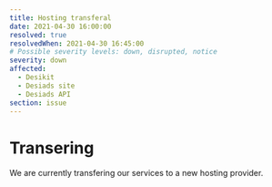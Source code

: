```yaml
---
title: Hosting transferal
date: 2021-04-30 16:00:00
resolved: true
resolvedWhen: 2021-04-30 16:45:00
# Possible severity levels: down, disrupted, notice
severity: down
affected:
  - Desikit
  - Desiads site
  - Desiads API
section: issue
---
```


# Transering

We are currently transfering our services to a new hosting provider.
